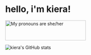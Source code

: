 <h1>hello, i'm kiera!</h1>
<a>
  <img src="https://pronouns.vercel.app/she/her?gradient=earthly" width="256" height="64" alt="My pronouns are she/her">
</a>

![kiera's GitHub stats](https://github-readme-stats.vercel.app/api?username=kierawr&theme=onedark&show_icons=true)
